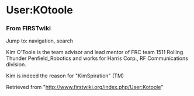 # User:KOtoole

### From FIRSTwiki

Jump to: navigation, search

Kim O'Toole is the team advisor and lead mentor of FRC team 1511 Rolling
Thunder Penfield_Robotics and works for Harris Corp., RF Communications
division.

Kim is indeed the reason for "KimSpiration" (TM)

Retrieved from "<http://www.firstwiki.org/index.php/User:Kotoole>"

